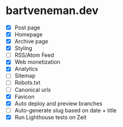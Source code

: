 # bartveneman.dev

- [x] Post page
- [x] Homepage
- [x] Archive page
- [x] Styling
- [ ] RSS/Atom Feed
- [x] Web monetization
- [x] Analytics
- [ ] Sitemap
- [ ] Robots.txt
- [ ] Canonical urls
- [x] Favicon
- [x] Auto deploy and preview branches
- [ ] Auto-generate slug based on date + title
- [x] Run Lighthouse tests on Zeit
